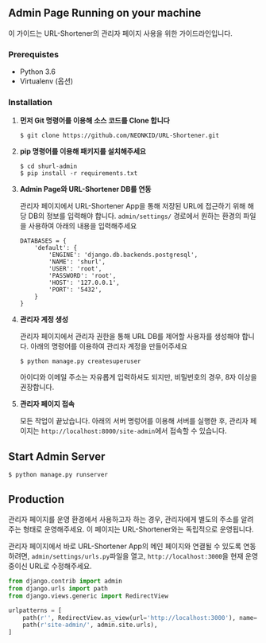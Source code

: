 ## Admin Page Running on your machine

이 가이드는 URL-Shortener의 관리자 페이지 사용을 위한 가이드라인입니다.



### Prerequistes

* Python 3.6
* Virtualenv (옵션)



### Installation

1. **먼저 Git 명령어를 이용해 소스 코드를 Clone 합니다**

   ```
   $ git clone https://github.com/NEONKID/URL-Shortener.git
   ```

2. **pip 명령어를 이용해 패키지를 설치해주세요**

   ```
   $ cd shurl-admin
   $ pip install -r requirements.txt
   ```
   
3. **Admin Page와 URL-Shortener DB를 연동**

   관리자 페이지에서 URL-Shortener App을 통해 저장된 URL에 접근하기 위해 해당 DB의 정보를 입력해야 합니다. ```admin/settings/``` 경로에서 원하는 환경의 파일을 사용하여 아래의 내용을 입력해주세요

   ```
   DATABASES = {
       'default': {
           'ENGINE': 'django.db.backends.postgresql',
           'NAME': 'shurl',
           'USER': 'root',
           'PASSWORD': 'root',
           'HOST': '127.0.0.1',
           'PORT': '5432',
       }
   }
   ```

4. **관리자 계정 생성**

   관리자 페이지에서 관리자 권한을 통해 URL DB를 제어할 사용자를 생성해야 합니다. 아래의 명령어를 이용하여 관리자 계정을 만들어주세요

   ```
   $ python manage.py createsuperuser
   ```
   
   아이디와 이메일 주소는 자유롭게 입력하셔도 되지만, 비밀번호의 경우, 8자 이상을 권장합니다.
   
5. **관리자 페이지 접속**

   모든 작업이 끝났습니다. 아래의 서버 명렁어를 이용해 서버를 실행한 후, 관리자 페이지는 ```http://localhost:8000/site-admin```에서 접속할 수 있습니다.



## Start Admin Server

```
$ python manage.py runserver
```





## Production

관리자 페이지를 운영 환경에서 사용하고자 하는 경우, 관리자에게 별도의 주소를 알려주는 형태로 운영해주세요. 이 페이지는 URL-Shortener와는 독립적으로 운영됩니다.

관리자 페이지에서 바로 URL-Shortener App의 메인 페이지와 연결될 수 있도록 연동하려면, ```admin/settings/urls.py```파일을 열고, ```http://localhost:3000```을 현재 운영 중이신 URL로 수정해주세요.

```python
from django.contrib import admin
from django.urls import path
from django.views.generic import RedirectView

urlpatterns = [
    path(r'', RedirectView.as_view(url='http://localhost:3000'), name='home'),
    path(r'site-admin/', admin.site.urls),
]
```



